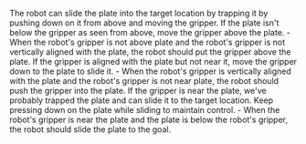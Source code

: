 The robot can slide the plate into the target location by trapping it by pushing down on it from above and moving the gripper. If the plate isn't below the gripper as seen from above, move the gripper above the plate.
    - When the robot's gripper is not above plate and the robot's gripper is not vertically aligned with the plate, the robot should put the gripper above the plate.
    If the gripper is aligned with the plate but not near it, move the gripper down to the plate to slide it.
    - When the robot's gripper is vertically aligned with the plate and the robot's gripper is not near plate, the robot should push the gripper into the plate.
    If the gripper is near the plate, we've probably trapped the plate and can slide it to the target location. Keep pressing down on the plate while sliding to maintain control.
    - When the robot's gripper is near the plate and the plate is below the robot's gripper, the robot should slide the plate to the goal.